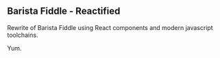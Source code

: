 Barista Fiddle - Reactified
---

Rewrite of Barista Fiddle using React components and modern javascript toolchains.

Yum.